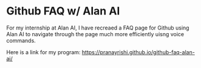# Github FAQ w/ Alan AI

For my internship at Alan AI, I have recreaed a FAQ page for Github using Alan AI to navigate through the page much more efficiently uisng voice commands. 

Here is a link for my program: https://pranayrishi.github.io/github-faq-alan-ai/

